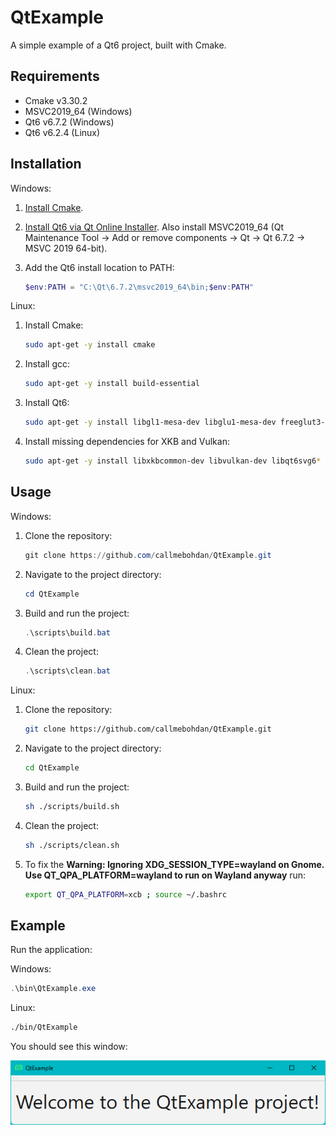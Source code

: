 # QtExample

A simple example of a Qt6 project, built with Cmake.

## Requirements

 - Cmake v3.30.2
 - MSVC2019_64 (Windows)
 - Qt6 v6.7.2 (Windows)
 - Qt6 v6.2.4 (Linux)

## Installation

Windows:

1. [Install Cmake](https://cmake.org/download).

2. [Install Qt6 via Qt Online Installer](https://doc.qt.io/qt-6/qt-online-installation.html).
Also install MSVC2019_64 (Qt Maintenance Tool -> Add or remove components -> Qt -> Qt 6.7.2 -> MSVC 2019 64-bit).

3. Add the Qt6 install location to PATH:

    ```powershell
    $env:PATH = "C:\Qt\6.7.2\msvc2019_64\bin;$env:PATH"
    ```

Linux:

1. Install Cmake:

    ```bash
    sudo apt-get -y install cmake
    ```
  
2. Install gcc:

    ```bash
    sudo apt-get -y install build-essential
    ```

3. Install Qt6:

    ```bash
    sudo apt-get -y install libgl1-mesa-dev libglu1-mesa-dev freeglut3-dev mesa-common-dev qt6-base-dev qt6-base-dev-tools libxcb-cursor0 qt6-multimedia-dev
    ```

4. Install missing dependencies for XKB and Vulkan:

    ```bash
    sudo apt-get -y install libxkbcommon-dev libvulkan-dev libqt6svg6*
    ```

## Usage

Windows:

1. Clone the repository:

    ```powershell
    git clone https://github.com/callmebohdan/QtExample.git
    ```

2. Navigate to the project directory:

    ```powershell
    cd QtExample
    ```

3. Build and run the project:

    ```powershell
    .\scripts\build.bat
    ```

4. Clean the project:

    ```powershell
    .\scripts\clean.bat
    ```

Linux:

1. Clone the repository:

    ```bash
    git clone https://github.com/callmebohdan/QtExample.git
    ```

2. Navigate to the project directory:

    ```bash
    cd QtExample
    ```

3. Build and run the project:

    ```bash
    sh ./scripts/build.sh
    ```

4. Clean the project:

    ```bash
    sh ./scripts/clean.sh
    ```

5. To fix the **Warning: Ignoring XDG_SESSION_TYPE=wayland on Gnome. Use QT_QPA_PLATFORM=wayland to run on Wayland anyway** run:

    ```bash
    export QT_QPA_PLATFORM=xcb ; source ~/.bashrc
    ```

## Example

Run the application:

Windows:

```powershell
.\bin\QtExample.exe
```

Linux:

```bash
./bin/QtExample
```

You should see this window:

![QtExample](assets/example/QtExample.png)
